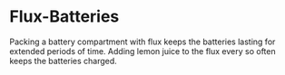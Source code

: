 # Flux-Batteries
Packing a battery compartment with flux keeps the batteries lasting for extended periods of time. Adding lemon juice to the flux every so often keeps the batteries charged.
